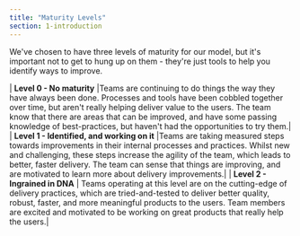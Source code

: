 ```yaml
---
title: "Maturity Levels"
section: 1-introduction
---
```


We've chosen to have three levels of maturity for our model, but it's important not to get to hung up on them - they're just tools to help you identify ways to improve.


| **Level 0 - No maturity** |Teams are continuing to do things the way they have always been done.  Processes and tools have been cobbled together over time, but aren't really helping deliver value to the users. The team know that there are areas that can be improved, and have some passing knowledge of best-practices, but haven't had the opportunities to try them.|
| **Level 1 - Identified, and working on it** |Teams are taking measured steps towards improvements in their internal processes and practices. Whilst new and challenging, these steps increase the agility of the team, which leads to better, faster delivery. The team can sense that things are improving, and are motivated to learn more about delivery improvements.|
| **Level 2 - Ingrained in DNA** | Teams operating at this level are on the cutting-edge of delivery practices, which are tried-and-tested to deliver better quality, robust, faster, and more meaningful products to the users. Team members are excited and motivated to be working on great products that really help the users.|
